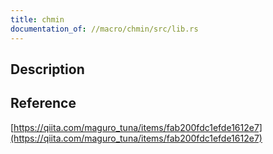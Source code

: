 ```yaml
---
title: chmin
documentation_of: //macro/chmin/src/lib.rs
---
```


## Description

## Reference

[https://qiita.com/maguro_tuna/items/fab200fdc1efde1612e7](https://qiita.com/maguro_tuna/items/fab200fdc1efde1612e7)
